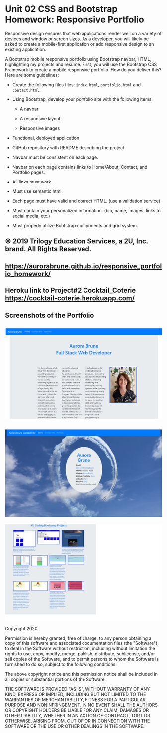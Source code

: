 # Unit 02 CSS and Bootstrap Homework: Responsive Portfolio

Responsive design ensures that web applications render well on a variety of devices and window or screen sizes. As a developer, you will likely be asked to create a mobile-first application or add responsive design to an existing application. 

A Bootstrap mobile responsive portfolio using Bootstrap navbar, HTML, highlighting my projects and resume. 
First, you will use the Bootstrap CSS Framework to create a mobile responsive portfolio. How do you deliver this? Here are some guidelines:

* Create the following files files: `index.html`, `portfolio.html` and `contact.html`.

* Using Bootstrap, develop your portfolio site with the following items:

   * A navbar

   * A responsive layout

   * Responsive images


* Functional, deployed application

* GitHub repository with README describing the project

* Navbar must be consistent on each page.

* Navbar on each page contains links to Home/About, Contact, and Portfolio pages.

* All links must work.

* Must use semantic html.

* Each page must have valid and correct HTML. (use a validation service)

* Must contain your personalized information. (bio, name, images, links to social media, etc.)

* Must properly utilize Bootstrap components and grid system.


© 2019 Trilogy Education Services, a 2U, Inc. brand. All Rights Reserved.
---------
https://aurorabrune.github.io/responsive_portfolio_homework/
--------
Heroku link to Project#2 Cocktail_Coterie
https://cocktail-coterie.herokuapp.com/
---------
Screenshots of the Portfolio
-
![homePage](./Assets/Images/homePageScreen.jpg)
---------
![contactPage](./Assets/Images/contactScreen.jpg)
---------
![portfolioPage](./Assets/Images/portfolioScreenShot.jpg)

Copyright 2020

Permission is hereby granted, free of charge, to any person obtaining a copy of this software and associated documentation files (the "Software"), to deal in the Software without restriction, including without limitation the rights to use, copy, modify, merge, publish, distribute, sublicense, and/or sell copies of the Software, and to permit persons to whom the Software is furnished to do so, subject to the following conditions:

The above copyright notice and this permission notice shall be included in all copies or substantial portions of the Software.

THE SOFTWARE IS PROVIDED "AS IS", WITHOUT WARRANTY OF ANY KIND, EXPRESS OR IMPLIED, INCLUDING BUT NOT LIMITED TO THE WARRANTIES OF MERCHANTABILITY, FITNESS FOR A PARTICULAR PURPOSE AND NONINFRINGEMENT. IN NO EVENT SHALL THE AUTHORS OR COPYRIGHT HOLDERS BE LIABLE FOR ANY CLAIM, DAMAGES OR OTHER LIABILITY, WHETHER IN AN ACTION OF CONTRACT, TORT OR OTHERWISE, ARISING FROM, OUT OF OR IN CONNECTION WITH THE SOFTWARE OR THE USE OR OTHER DEALINGS IN THE SOFTWARE.

